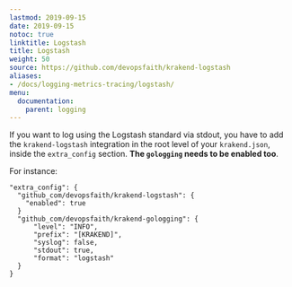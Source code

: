 ```yaml
---
lastmod: 2019-09-15
date: 2019-09-15
notoc: true
linktitle: Logstash
title: Logstash
weight: 50
source: https://github.com/devopsfaith/krakend-logstash
aliases:
- /docs/logging-metrics-tracing/logstash/
menu:
  documentation:
    parent: logging
---
```

If you want to log using the Logstash standard via stdout, you have to add the `krakend-logstash` integration in the
root level of your `krakend.json`, inside the `extra_config` section. **The `gologging` needs to be enabled too**.

For instance:

    "extra_config": {
      "github_com/devopsfaith/krakend-logstash": {
        "enabled": true
      }
      "github_com/devopsfaith/krakend-gologging": {
          "level": "INFO",
          "prefix": "[KRAKEND]",
          "syslog": false,
          "stdout": true,
          "format": "logstash"
      }
    }
